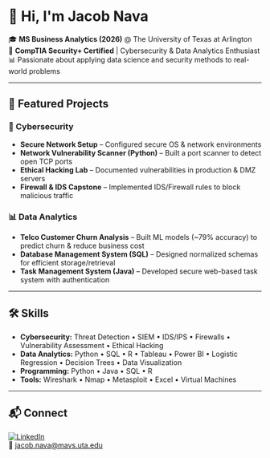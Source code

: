 # 👋 Hi, I'm Jacob Nava

🎓 **MS Business Analytics (2026)** @ The University of Texas at Arlington  
🔐 **CompTIA Security+ Certified** | Cybersecurity & Data Analytics Enthusiast  
📊 Passionate about applying data science and security methods to real-world problems  

---

## 🚀 Featured Projects

### 🔐 Cybersecurity
- **Secure Network Setup** – Configured secure OS & network environments  
- **Network Vulnerability Scanner (Python)** – Built a port scanner to detect open TCP ports  
- **Ethical Hacking Lab** – Documented vulnerabilities in production & DMZ servers  
- **Firewall & IDS Capstone** – Implemented IDS/Firewall rules to block malicious traffic  

### 📊 Data Analytics
- **Telco Customer Churn Analysis** – Built ML models (~79% accuracy) to predict churn & reduce business cost  
- **Database Management System (SQL)** – Designed normalized schemas for efficient storage/retrieval  
- **Task Management System (Java)** – Developed secure web-based task system with authentication  

---

## 🛠️ Skills
- **Cybersecurity:** Threat Detection • SIEM • IDS/IPS • Firewalls • Vulnerability Assessment • Ethical Hacking  
- **Data Analytics:** Python • SQL • R • Tableau • Power BI • Logistic Regression • Decision Trees • Data Visualization  
- **Programming:** Python • Java • SQL • R  
- **Tools:** Wireshark • Nmap • Metasploit • Excel • Virtual Machines  

---

## 📬 Connect
[![LinkedIn](https://img.shields.io/badge/LinkedIn-blue?logo=linkedin&logoColor=white)](https://linkedin.com/in/NavaJacob)  
📧 jacob.nava@mavs.uta.edu  
